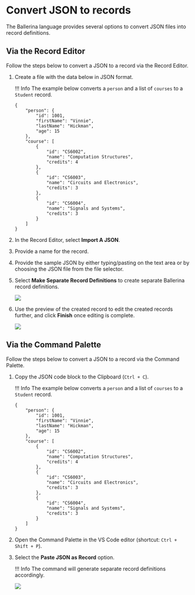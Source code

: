 # Convert JSON to records

The Ballerina language provides several options to convert JSON files into record definitions. 

## Via the Record Editor

Follow the steps below to convert a JSON to a record via the Record Editor.

1.  Create a file with the data below in JSON format.

    !!! Info
        The example below converts a `person` and a list of `courses` to a `Student` record. 
    
    ```
    {
        "person": {
            "id": 1001,
            "firstName": "Vinnie",
            "lastName": "Hickman",
            "age": 15
        },
        "course": [
            {
                "id": "CS6002",
                "name": "Computation Structures",
                "credits": 4
            },
            {
                "id": "CS6003",
                "name": "Circuits and Electronics",
                "credits": 3
            },
            {
                "id": "CS6004",
                "name": "Signals and Systems",
                "credits": 3
            }
        ]
    }
    ```

2. In the Record Editor, select **Import A JSON**.

3. Provide a name for the record.

4. Provide the sample JSON by either typing/pasting on the text area or by choosing the JSON file from the file selector.

5. Select **Make Separate Record Definitions** to create separate Ballerina record definitions.

    <img src="/learn/images/vs-code-extension/record-editor/import-JSON.gif" class="cInlineImage-full"/>

6. Use the preview of the created record to edit the created records further, and click **Finish** once editing is complete.

    <img src="/learn/images/vs-code-extension/record-editor/preview.png" class="cInlineImage-half"/>

## Via the Command Palette

Follow the steps below to convert a JSON to a record via the Command Palette.

1.  Copy the JSON code block to the Clipboard (`Ctrl + C`).

    !!! Info 
        The example below converts a `person` and a list of `courses` to a `Student` record. 
    
    ```
    {
        "person": {
            "id": 1001,
            "firstName": "Vinnie",
            "lastName": "Hickman",
            "age": 15
        },
        "course": [
            {
                "id": "CS6002",
                "name": "Computation Structures",
                "credits": 4
            },
            {
                "id": "CS6003",
                "name": "Circuits and Electronics",
                "credits": 3
            },
            {
                "id": "CS6004",
                "name": "Signals and Systems",
                "credits": 3
            }
        ]
    }
    ```

2. Open the Command Palette in the VS Code editor (shortcut: `Ctrl + Shift + P`).

3. Select the **Paste JSON as Record** option.

    !!! Info
        The command will generate separate record definitions accordingly.

    <img src="/learn/images/vs-code-extension/record-editor/paste-JSON.gif" class="cInlineImage-full"/>
